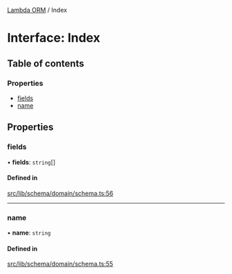 [Lambda ORM](../README.md) / Index

# Interface: Index

## Table of contents

### Properties

- [fields](Index.md#fields)
- [name](Index.md#name)

## Properties

### fields

• **fields**: `string`[]

#### Defined in

[src/lib/schema/domain/schema.ts:56](https://github.com/lambda-orm/lambdaorm-base/blob/8617cc5/src/lib/schema/domain/schema.ts#L56)

___

### name

• **name**: `string`

#### Defined in

[src/lib/schema/domain/schema.ts:55](https://github.com/lambda-orm/lambdaorm-base/blob/8617cc5/src/lib/schema/domain/schema.ts#L55)
